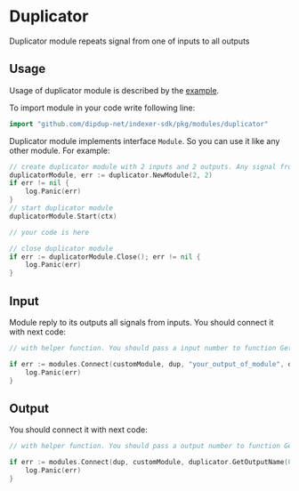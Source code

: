 # Duplicator

Duplicator module repeats signal from one of inputs to all outputs

## Usage

Usage of duplicator module is described by the [example](/examples/duplicator/).

To import module in your code write following line:

```go
import "github.com/dipdup-net/indexer-sdk/pkg/modules/duplicator"
```

Duplicator module implements interface `Module`. So you can use it like any other module. For example:

```go
// create duplicator module with 2 inputs and 2 outputs. Any signal from one of 2 output will be passed to 2 outputs.
duplicatorModule, err := duplicator.NewModule(2, 2)
if err != nil {
    log.Panic(err)
}
// start duplicator module
duplicatorModule.Start(ctx)

// your code is here

// close duplicator module
if err := duplicatorModule.Close(); err != nil {
    log.Panic(err)
}
```

## Input

Module reply to its outputs all signals from inputs. You should connect it with next code:

```go
// with helper function. You should pass a input number to function GetInputName for receiving input name

if err := modules.Connect(customModule, dup, "your_output_of_module", duplicator.GetInputName(0)); err != nil {
    log.Panic(err)
}

```

## Output

You should connect it with next code:

```go
// with helper function. You should pass a output number to function GetOutputName for receiving output name

if err := modules.Connect(dup, customModule, duplicator.GetOutputName(0), "your_output_of_module"); err != nil {
    log.Panic(err)
}

```
